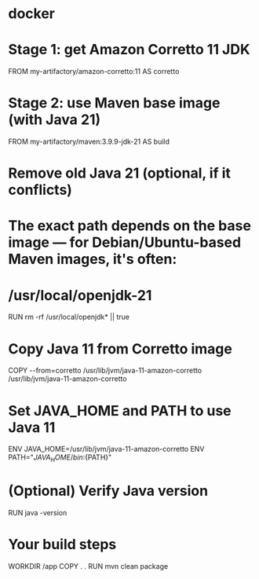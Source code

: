 # docker
# Stage 1: get Amazon Corretto 11 JDK
FROM my-artifactory/amazon-corretto:11 AS corretto

# Stage 2: use Maven base image (with Java 21)
FROM my-artifactory/maven:3.9.9-jdk-21 AS build

# Remove old Java 21 (optional, if it conflicts)
# The exact path depends on the base image — for Debian/Ubuntu-based Maven images, it's often:
# /usr/local/openjdk-21
RUN rm -rf /usr/local/openjdk* || true

# Copy Java 11 from Corretto image
COPY --from=corretto /usr/lib/jvm/java-11-amazon-corretto /usr/lib/jvm/java-11-amazon-corretto

# Set JAVA_HOME and PATH to use Java 11
ENV JAVA_HOME=/usr/lib/jvm/java-11-amazon-corretto
ENV PATH="$JAVA_HOME/bin:${PATH}"

# (Optional) Verify Java version
RUN java -version

# Your build steps
WORKDIR /app
COPY . .
RUN mvn clean package
